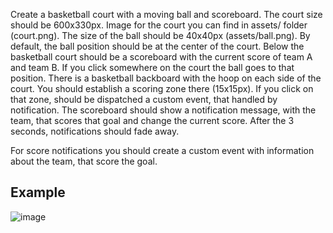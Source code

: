 Create a basketball court with a moving ball and scoreboard. The court size should be 600x330px.
Image for the court you can find in assets/ folder (court.png). The size of the ball should be 40x40px
(assets/ball.png). By default, the ball position should be at the center of the court. Below the
basketball court should be a scoreboard with the current score of team A and team B. If you click
somewhere on the court the ball goes to that position. There is a basketball backboard with the
hoop on each side of the court. You should establish a scoring zone there (15x15px). If you click on
that zone, should be dispatched a custom event, that handled by notification. The scoreboard
should show a notification message, with the team, that scores that goal and change the current
score. After the 3 seconds, notifications should fade away.

For score notifications you should create a custom event with information about the team, that score
the goal.

## Example 
![image](https://user-images.githubusercontent.com/59802802/180290744-186db5e2-f4b9-4d86-86c0-79285fee9112.png)
